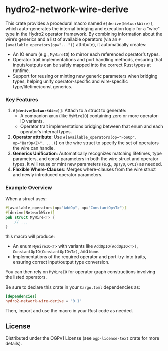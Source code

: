 # hydro2-network-wire-derive

This crate provides a procedural macro named `#[derive(NetworkWire)]`, which auto-generates the internal bridging and execution logic for a "wire" type in the Hydro2 operator framework. By combining information about the wire’s generics and a list of available operators (via an `#[available_operators(op="...")]` attribute), it automatically creates:

- An IO enum (e.g., `MyWireIO`) to mirror each referenced operator’s types.
- Operator trait implementations and port handling methods, ensuring that inputs/outputs can be safely mapped into the correct Rust types at runtime.
- Support for reusing or minting new generic parameters when bridging types, helping unify operator-specific and wire-specific type/lifetime/const generics.

### Key Features

1. **`#[derive(NetworkWire)]`**: Attach to a struct to generate:
   - A companion `enum` (like `MyWireIO`) containing zero or more operator-IO variants.
   - Operator trait implementations bridging between that enum and each operator’s internal types.
2. **Operator attribute**: Use `#[available_operators(op="FooOp", op="BarOp<Z>", ...)]` on the wire struct to specify the set of operators the wire can handle.
3. **Generics Unification**: Automatically recognizes matching lifetimes, type parameters, and const parameters in both the wire struct and operator types. It will reuse or mint new parameters (e.g., `OpTy0`, `OPC1`) as needed.
4. **Flexible Where-Clauses**: Merges where-clauses from the wire struct and newly introduced operator parameters.

### Example Overview

When a struct uses:

```rust
#[available_operators(op="AddOp", op="ConstantOp<T>")]
#[derive(NetworkWire)]
pub struct MyWire<T> {
    // ...
}
```

this macro will produce:

- An enum `MyWireIO<T>` with variants like `AddOpIO(AddOpIO<T>)`, `ConstantOpIO(ConstantOpIO<T>)`, and `None`.
- Implementations of the required operator and port-try-into traits, ensuring correct input/output type conversion.

You can then rely on `MyWireIO` for operator graph constructions involving the listed operators.

Be sure to declare this crate in your `Cargo.toml` dependencies as:
```toml
[dependencies]
hydro2-network-wire-derive = "0.1"
```

Then, import and use the macro in your Rust code as needed.

## License

Distributed under the OGPv1 License (see `ogp-license-text` crate for more details).
